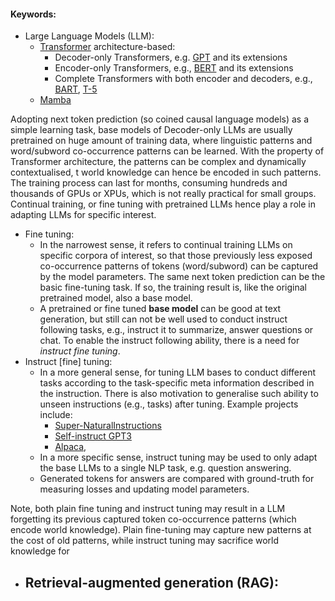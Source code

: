 #### Keywords:
- Large Language Models (LLM): 
	- [Transformer](https://arxiv.org/abs/1706.03762) architecture-based:
		- Decoder-only Transformers, e.g. [GPT](https://paperswithcode.com/paper/improving-language-understanding-by) and its extensions
		- Encoder-only Transformers, e.g., [BERT](https://arxiv.org/abs/1810.04805) and its extensions
		- Complete Transformers with both encoder and decoders, e.g., [BART](https://arxiv.org/abs/1910.13461), [T-5](https://arxiv.org/abs/1910.10683)
	- [Mamba](https://arxiv.org/abs/2312.00752)
	
Adopting next token prediction (so coined causal language models) as a simple learning task, base models of Decoder-only LLMs are usually pretrained on huge amount of  training data, where linguistic patterns and word/subword co-occurrence patterns can be learned. With the property of Transformer architecture, the patterns can be complex and dynamically contextualised, t world knowledge can hence be encoded in such patterns. The training process can last for months, consuming hundreds and thousands of GPUs or XPUs, which is not really practical for small groups.   Continual training, or fine tuning with pretrained LLMs hence play a role in adapting LLMs for specific interest. 
- Fine tuning:
	- In the narrowest sense, it refers to continual training LLMs on specific corpora of interest, so that those previously less exposed co-occurrence patterns of tokens (word/subword) can be captured by the model parameters. The same next token prediction can be the basic fine-tuning task. If so, the training result is, like the original pretrained model, also a base model. 
	- A pretrained or fine tuned __base model__ can be good at text generation, but still can not be well used to conduct instruct following tasks, e.g., instruct it to summarize, answer questions or chat. To enable the instruct following ability, there is a need for _instruct fine tuning_.    
- Instruct [fine] tuning:
	- In a more general sense, for tuning LLM bases to conduct different tasks according to the task-specific meta information described in the instruction. There is also motivation to generalise such ability to unseen instructions (e.g., tasks) after tuning. Example projects include:
		- [Super-NaturalInstructions](https://arxiv.org/pdf/2204.07705.pdf)
		- [Self-instruct GPT3](https://arxiv.org/abs/2212.10560)
		- [Alpaca](https://crfm.stanford.edu/2023/03/13/alpaca.html), 
	- In a more specific sense, instruct tuning may be used to only adapt the base LLMs to a single NLP task, e.g. question answering.
	- Generated tokens for answers are compared with ground-truth for measuring losses and updating model parameters.   

Note, both plain fine tuning and instruct tuning may result in a LLM forgetting its previous captured token co-occurrence patterns (which encode world knowledge). Plain fine-tuning may capture new patterns at the cost of  old patterns, while instruct tuning may sacrifice world knowledge for 
 
- Retrieval-augmented generation (RAG):
	- 


<!--stackedit_data:
eyJoaXN0b3J5IjpbNDI0NjI5OSw3Mjc0OTgwODMsLTUzNzA2NT
U3NywtNDAyMTA4MTcsLTE2Mjc0Mjg3LDE4NzgwMTU3NTYsLTIw
ODg3NDY2MTJdfQ==
-->